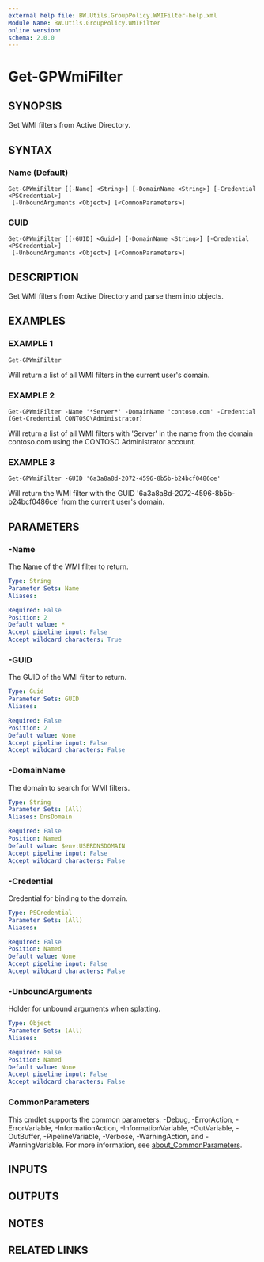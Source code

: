```yaml
---
external help file: BW.Utils.GroupPolicy.WMIFilter-help.xml
Module Name: BW.Utils.GroupPolicy.WMIFilter
online version:
schema: 2.0.0
---
```


# Get-GPWmiFilter

## SYNOPSIS
Get WMI filters from Active Directory.

## SYNTAX

### Name (Default)
```
Get-GPWmiFilter [[-Name] <String>] [-DomainName <String>] [-Credential <PSCredential>]
 [-UnboundArguments <Object>] [<CommonParameters>]
```

### GUID
```
Get-GPWmiFilter [[-GUID] <Guid>] [-DomainName <String>] [-Credential <PSCredential>]
 [-UnboundArguments <Object>] [<CommonParameters>]
```

## DESCRIPTION
Get WMI filters from Active Directory and parse them into objects.

## EXAMPLES

### EXAMPLE 1
```
Get-GPWmiFilter
```

Will return a list of all WMI filters in the current user's domain.

### EXAMPLE 2
```
Get-GPWmiFilter -Name '*Server*' -DomainName 'contoso.com' -Credential (Get-Credential CONTOSO\Administrator)
```

Will return a list of all WMI filters with 'Server' in the name from the domain
contoso.com using the CONTOSO Administrator account.

### EXAMPLE 3
```
Get-GPWmiFilter -GUID '6a3a8a8d-2072-4596-8b5b-b24bcf0486ce'
```

Will return the WMI filter with the GUID '6a3a8a8d-2072-4596-8b5b-b24bcf0486ce'
from the current user's domain.

## PARAMETERS

### -Name
The Name of the WMI filter to return.

```yaml
Type: String
Parameter Sets: Name
Aliases:

Required: False
Position: 2
Default value: *
Accept pipeline input: False
Accept wildcard characters: True
```

### -GUID
The GUID of the WMI filter to return.

```yaml
Type: Guid
Parameter Sets: GUID
Aliases:

Required: False
Position: 2
Default value: None
Accept pipeline input: False
Accept wildcard characters: False
```

### -DomainName
The domain to search for WMI filters.

```yaml
Type: String
Parameter Sets: (All)
Aliases: DnsDomain

Required: False
Position: Named
Default value: $env:USERDNSDOMAIN
Accept pipeline input: False
Accept wildcard characters: False
```

### -Credential
Credential for binding to the domain.

```yaml
Type: PSCredential
Parameter Sets: (All)
Aliases:

Required: False
Position: Named
Default value: None
Accept pipeline input: False
Accept wildcard characters: False
```

### -UnboundArguments
Holder for unbound arguments when splatting.

```yaml
Type: Object
Parameter Sets: (All)
Aliases:

Required: False
Position: Named
Default value: None
Accept pipeline input: False
Accept wildcard characters: False
```

### CommonParameters
This cmdlet supports the common parameters: -Debug, -ErrorAction, -ErrorVariable, -InformationAction, -InformationVariable, -OutVariable, -OutBuffer, -PipelineVariable, -Verbose, -WarningAction, and -WarningVariable. For more information, see [about_CommonParameters](http://go.microsoft.com/fwlink/?LinkID=113216).

## INPUTS

## OUTPUTS

## NOTES

## RELATED LINKS

